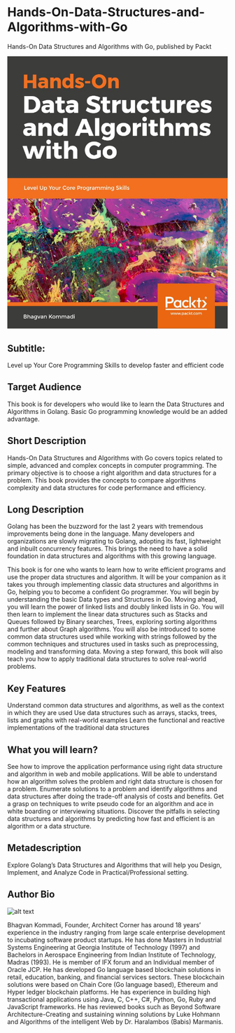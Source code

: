 # Hands-On-Data-Structures-and-Algorithms-with-Go
Hands-On Data Structures and Algorithms with Go, published by Packt

![alt text](https://github.com/bhagvank/arc/blob/master/IMG_5386.JPG)


## Subtitle: 
Level up Your Core Programming Skills to develop faster and efficient code

## Target Audience 
This book is for developers who would like to learn the Data Structures and Algorithms in Golang. Basic Go programming knowledge would be an added advantage.

## Short Description
Hands-On Data Structures and Algorithms with Go covers topics related to simple, advanced and complex concepts in computer programming. The primary objective is to choose a right algorithm and data structures for a problem. This book provides the concepts to compare algorithms complexity and data structures for code performance and efficiency.

## Long Description
Golang has been the buzzword for the last 2 years with tremendous improvements being done in the language. Many developers and organizations are slowly migrating to Golang, adopting its fast, lightweight and inbuilt concurrency features. This brings the need to have a solid foundation in data structures and algorithms with this growing language.

This book is for one who wants to learn how to write efficient programs and use the proper data structures and algorithm. It will be your companion as it takes you through implementing classic data structures and algorithms in Go, helping you to become a confident Go programmer. You will begin by understanding the basic Data types and Structures in Go. Moving ahead, you will learn the power of linked lists and doubly linked lists in Go. You will then learn to implement the linear data structures such as Stacks and Queues followed by Binary searches, Trees, exploring sorting algorithms and further about Graph algorithms. You will also be introduced to some common data structures used while working with strings followed by the common techniques and structures used in tasks such as preprocessing, modeling and transforming data. Moving a step forward, this book will also teach you how to apply traditional data structures to solve real-world problems.

## Key Features
Understand common data structures and algorithms, as well as the context in which they are used
Use data structures such as arrays, stacks, trees, lists and graphs with real-world examples
Learn the functional and reactive implementations of the traditional data structures

## What you will learn?
See how to improve the application performance using right data structure and algorithm in web and mobile applications.
Will be able to understand how an algorithm solves the problem and right data structure is chosen for a problem.
Enumerate solutions to a problem and identify algorithms and data structures after doing the trade-off analysis of costs and benefits.
Get a grasp on techniques to write pseudo code for an algorithm and ace in white boarding or interviewing situations.
Discover the pitfalls in selecting data structures and algorithms by predicting how fast and efficient is an algorithm or a data structure.

## Metadescription
Explore Golang’s Data Structures and Algorithms that will help you Design, Implement, and Analyze Code in Practical/Professional setting.

## Author Bio

![alt text](https://avatars1.githubusercontent.com/u/2901756?s=96&v=4)

Bhagvan Kommadi, Founder, Architect Corner has around 18 years’ experience in the industry ranging from large scale enterprise development to incubating software product startups. He has done Masters in Industrial Systems Engineering at Georgia Institute of Technology (1997) and Bachelors in Aerospace Engineering from Indian Institute of Technology, Madras (1993). He is member of IFX forum and an Individual member of Oracle JCP. 
He has developed Go language based blockchain solutions in retail, education, banking, and financial services sectors. These blockchain solutions were based on Chain Core (Go language based), Ethereum and Hyper ledger blockchain platforms. He has experience in building high transactional applications using Java, C, C++, C#, Python, Go, Ruby and JavaScript frameworks. He has reviewed books such as Beyond Software Architecture-Creating and sustaining winning solutions by Luke Hohmann and Algorithms of the intelligent Web by Dr. Haralambos (Babis) Marmanis.
